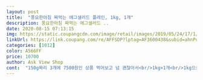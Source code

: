 ```yaml
---
layout: post 
title:  "풍요한아침 짜먹는 에그샐러드 플레인, 1kg, 1개" 
description: 풍요한아침 짜먹는 에그샐러드 ..
date: 2020-08-15 07:13:15 
img: https://static.coupangcdn.com/image/retail/images/2019/05/24/17/1/cf94f9b7-9864-44e0-8b73-b88c9ca4963b.jpg 
linkUrl: https://link.coupang.com/re/AFFSDP?lptag=AF3600438&subid=ahnPublicAsk&pageKey=228649720&itemId=725090003&vendorItemId=4834035077&traceid=V0-113-e8f5aaaa022ccc3e 
categories: [1012] 
color: A566FF 
price: 10700 
author: Ask View Shop 
cont:  "150g짜리 3개에 7500원인 상품 먹어보고 넘 괜찮아서<br/>1kg×1개<br/>1kg으로 용량은 넉넉해요<br/>2019년  12월 2일<br/>▶️배송및 포장<br/>▶️상품명<br/>▶️용럇<br/>▶️유효기간<br/>⚀시식 후기<br/>✔️12420원 (19.<br/>07.<br/>23.<br/>기준)<br/>✔️1kg (총 2400kcal)<br/>✔️1️⃣0️⃣0️⃣<br/>✔️구매일자➫ 2019.<br/>07.<br/>23.<br/><br/>✔️유통기한➫ 2019.<br/>08.<br/>15.<br/><br/>⭐️구매가격<br/>⭐️구성<br/>⭐️유통기한<br/>⭐️재구매의사<br/>⭐️총평<br/>가격도 좀 비싼듯 하네요... <br/><br/>각기 입맛과 취향이 다르니 참고만 하시구요<br/>갑자기 짜요 귀신이 붙었는지<br/>결론 부터 말씀드리자면 별로... <br/>.<br/>  별로였어요<br/>계란도  완존 부드럽게 으깨 놓은것도 아니구 중간중간 씹히는 계란 흰자도 많아요<br/>그나마 빵에 발라 먹으니 좀더 괘안아서 매번  빵에 발라 먹고 있네요<br/>그래도  다행인건  먹어보니  냄새만큼이나  못먹을 정도로 비린맛은 덜했구요<br/>그럴 땜 모다? 싼게 쵝오ㅋ<br/>그렇게 부담스럽지 않을 양같아여ㅎㅎ<br/>그에 비해 유통기한이 좀 짧아서 다 먹을 수 있을지 걱정이네요<br/>근데 전 일본 샌드위치를 안먹어봐서 무슨 맛인지는 모르는게 함정;;<br/>넘 떨려요.<br/><br/>노른자 안좋아하는 아이들이라 ;;<br/>다른 재료 여러가지 넣어먹어도 좋구요<br/>다행히 계란은 국산이지만  유정란 사용하지 않으셨을거고 마요네즈랑  두개 들어간것에 비해  원재료 값이 얼마나 된다고 1만2천언도 넘는가격으로 판매를 하시는지... <br/>.<br/><br/>담백한 맛인데 끝맛에  노른자 맛이 남네요<br/>당근에 감자에  몸에 좋은 야채에 계란과 마요네즈 넣어  만든 샐러드라  생각하고 주문했는데  이건 왠걸... <br/>  처음 파우치 열고  먹어본 순간 계란 비린맛이 확 올라와서 깜짝 놀랐어요... <br/><br/>로켓 프레시 상품으로 주문 후 담날 새벽에  아이스 봉투에 아이스팩 넣어 훼손없이 도착요<br/>맛은 계란 으깬거에 마요네즈 비빈 맛이에요.<br/><br/>맛은 뭐 비슷할 거같아여<br/>무엇보다 간편한걸로는 딱 좋아요<br/>뭐... <br/>! 어쨋든 맘에 안들면 다신 구매안하는걸로!<br/>미리 다 뭉개져 있기 때문에 직접 뭉개는 쾌감은 없지만<br/>비린맛 싫어하고 예민하신분들은 고려해 보는것도 좋을듯 하네요.<br/>.<br/><br/>빵없이 이것만 쭈아악 짜서 숫가락으로 퍼먹 하실 분들에겐<br/>빵에 잼을 넣어서 계란샐러드 넣어먹으면 맛있어요<br/>빵에 쭈압 짜서 샌드위치 해먹으면<br/>솔직히 먹다 지칠만큼의 양이 아닌가... <br/>? 생각들지만<br/>아이들 아침식사는 챙겨줘야하고 해서요<br/>아이들한테는 인기가 없네요;;<br/>아이스팩에 담겨져 신선한 상태로 도착했어요<br/>아직 식빵을 안사서 개시를 못했는데<br/>아침에 빵에 넣을 속이 필요했어요<br/>암튼<br/>양은 1kg네요ㅎㅎ<br/>얼마전 쿠팡에서 구매했던 짜먹는 에그샐러드<br/>엄청나게 간편하고 맛있는 아침식사가 완성될듯요<br/>여름이면 살을 빼야하는데<br/>왜 저는 벌크업을 하려는 걸까요?<br/>이만 총총<br/>이번엔 대용량으로 구매해봤어요ㅎㅎ<br/>이유는 나도몰라 며느리도 몰라 아무도 몰라ㅋ<br/>일본에서 먹던 계란샌드위치 맛이라고 해서ㅋ<br/>저는 빵에 발라 먹을 거라<br/>저도 저를 모르겠네여ㅋ<br/>제가  이 샐러드(야채,감자 넣은거)를 좋아해서 걍  만들어 놓음  수저로 막 퍼먹는 수준인데 요건  티스푼으로 그냥은  조금도 못먹겠네요<br/>주재료가 계란 삶아 으깬것과  마요네즈 외엔  들어간게 없어요... <br/><br/>직접 만들려면 손도 너무 많이 가고 귀찮은 것도 있고 ㅋㅋ<br/>집근처 존맛땡 빵집에서 식빵 사다가 당장 내일 아침부터<br/>집앞 상가 국선생에서  감자와,야채,계란 삶아 으깨  마요네즈에 비벼놓은거  자주 구매해서 먹는 편이라 당연히 같을거라 생각했는데  설명을 좀 더 꼼꼼히 읽어 보지 못한 제 실수가 크다 싶네요... <br/><br/>짜먹고 뭉개먹는 애들을 왜이렇게 구매해댈까요... <br/>?<br/>짜먹는 에그샐러드에 빠지질 않나... <br/>.<br/><br/>짜요짜요에 빠지질 않나<br/>크흡 ཀ ʖ̯ ཀ<br/>평이 전체적으로 좋더라구요<br/>풍요한 아침  짜먹는  에그샐러드 플레인<br/>하아... <br/><br/>해먹을려구요ㅋ<br/>" 
---
```

